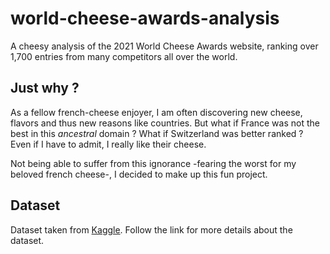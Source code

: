 # world-cheese-awards-analysis
A cheesy analysis of the 2021 World Cheese Awards website, ranking over 1,700 entries from many competitors all over the world.

## Just why ?
As a fellow french-cheese enjoyer, I am often discovering new cheese, flavors and thus new reasons like countries.
But what if France was not the best in this *ancestral* domain ? What if Switzerland was better ranked ? Even if I have to admit, I really like their cheese.  

Not being able to suffer from this ignorance -fearing the worst for my beloved french cheese-, I decided to make up this fun project.

## Dataset
Dataset taken from [Kaggle](https://www.kaggle.com/datasets/ericsims/world-cheese-awards-worlds-cheesiest-dataset?select=world_cheese_awards_2021.csv). Follow the link for more details about the dataset.
